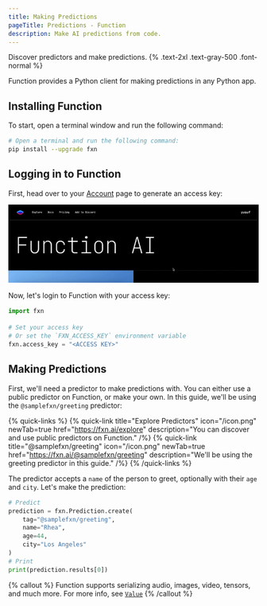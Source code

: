 ```yaml
---
title: Making Predictions
pageTitle: Predictions - Function
description: Make AI predictions from code.
---
```


Discover predictors and make predictions. {% .text-2xl .text-gray-500 .font-normal %}

Function provides a Python client for making predictions in any Python app.

## Installing Function
To start, open a terminal window and run the following command:
```bash {% framework="python" %}
# Open a terminal and run the following command:
pip install --upgrade fxn
```

## Logging in to Function
First, head over to your [Account](https://fxn.ai/account/developers) page to generate an access key:

![generate access key](https://raw.githubusercontent.com/fxnai/.github/main/access_key.gif)

Now, let's login to Function with your access key:

```py {% framework="python" %}
import fxn

# Set your access key
# Or set the `FXN_ACCESS_KEY` environment variable
fxn.access_key = "<ACCESS KEY>"
```

## Making Predictions
First, we'll need a predictor to make predictions with. You can either use a public predictor on Function, or make your own. In this guide, we'll be using the `@samplefxn/greeting` predictor:

{% quick-links %}
{% quick-link title="Explore Predictors" icon="/icon.png" newTab=true href="https://fxn.ai/explore" description="You can discover and use public predictors on Function." /%}
{% quick-link title="@samplefxn/greeting" icon="/icon.png" newTab=true href="https://fxn.ai/@samplefxn/greeting" description="We'll be using the greeting predictor in this guide." /%}
{% /quick-links %}

The predictor accepts a `name` of the person to greet, optionally with their `age` and `city`. Let's make the prediction:

```py {% framework="python" %}
# Predict
prediction = fxn.Prediction.create(
    tag="@samplefxn/greeting",
    name="Rhea",
    age=44,
    city="Los Angeles"
)
# Print
print(prediction.results[0])
```

{% callout %} Function supports serializing audio, images, video, tensors, and much more. For more info, see [`Value`](/api/value) {% /callout %}